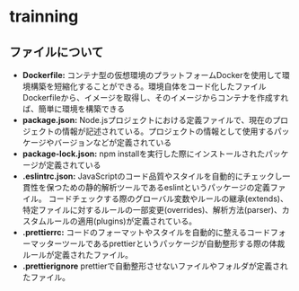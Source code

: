 # trainning
## ファイルについて
- **Dockerfile:**
コンテナ型の仮想環境のプラットフォームDockerを使用して環境構築を短縮化することができる。環境自体をコード化したファイルDockerfileから、イメージを取得し、そのイメージからコンテナを作成すれば、簡単に環境を構築できる
- **package.json:**
Node.jsプロジェクトにおける定義ファイルで、現在のプロジェクトの情報が記述されている。プロジェクトの情報として使用するパッケージやバージョンなどが定義されている
- **package-lock.json:**
npm installを実行した際にインストールされたパッケージが定義されている
- **.eslintrc.json:**
JavaScriptのコード品質やスタイルを自動的にチェックし一貫性を保つための静的解析ツールであるeslintというパッケージの定義ファイル。
コードチェックする際のグローバル変数やルールの継承(extends)、特定ファイルに対するルールの一部変更(overrides)、解析方法(parser)、カスタムルールの適用(plugins)が定義されている。
- **.prettierrc:**
コードのフォーマットやスタイルを自動的に整えるコードフォーマッターツールであるprettierというパッケージが自動整形する際の体裁ルールが定義されたファイル。
- **.prettierignore**
  prettierで自動整形させないファイルやフォルダが定義されたファイル。
